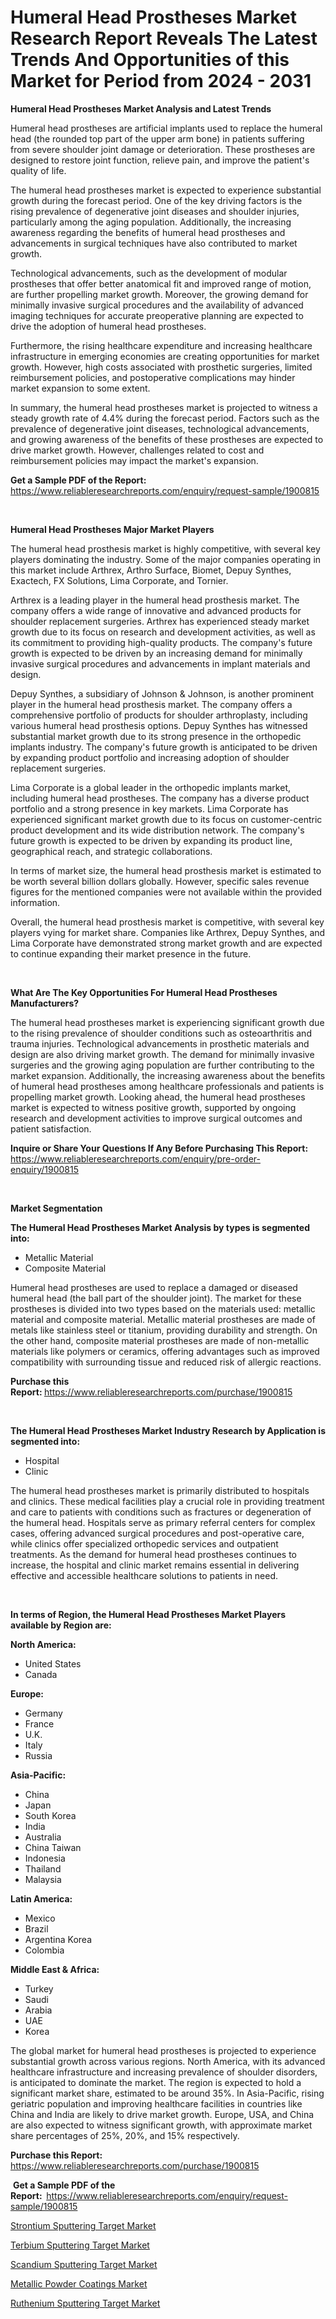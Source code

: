<p><h1>Humeral Head Prostheses Market Research Report Reveals The Latest Trends And Opportunities of this Market for Period from 2024 - 2031</h1></p><p><strong>Humeral Head Prostheses Market Analysis and Latest Trends</strong></p>
<p><p>Humeral head prostheses are artificial implants used to replace the humeral head (the rounded top part of the upper arm bone) in patients suffering from severe shoulder joint damage or deterioration. These prostheses are designed to restore joint function, relieve pain, and improve the patient's quality of life.</p><p>The humeral head prostheses market is expected to experience substantial growth during the forecast period. One of the key driving factors is the rising prevalence of degenerative joint diseases and shoulder injuries, particularly among the aging population. Additionally, the increasing awareness regarding the benefits of humeral head prostheses and advancements in surgical techniques have also contributed to market growth.</p><p>Technological advancements, such as the development of modular prostheses that offer better anatomical fit and improved range of motion, are further propelling market growth. Moreover, the growing demand for minimally invasive surgical procedures and the availability of advanced imaging techniques for accurate preoperative planning are expected to drive the adoption of humeral head prostheses.</p><p>Furthermore, the rising healthcare expenditure and increasing healthcare infrastructure in emerging economies are creating opportunities for market growth. However, high costs associated with prosthetic surgeries, limited reimbursement policies, and postoperative complications may hinder market expansion to some extent.</p><p>In summary, the humeral head prostheses market is projected to witness a steady growth rate of 4.4% during the forecast period. Factors such as the prevalence of degenerative joint diseases, technological advancements, and growing awareness of the benefits of these prostheses are expected to drive market growth. However, challenges related to cost and reimbursement policies may impact the market's expansion.</p></p>
<p><strong>Get a Sample PDF of the Report:&nbsp;</strong> <a href="https://www.reliableresearchreports.com/enquiry/request-sample/1900815">https://www.reliableresearchreports.com/enquiry/request-sample/1900815</a></p>
<p>&nbsp;</p>
<p><strong>Humeral Head Prostheses Major Market Players</strong></p>
<p><p>The humeral head prosthesis market is highly competitive, with several key players dominating the industry. Some of the major companies operating in this market include Arthrex, Arthro Surface, Biomet, Depuy Synthes, Exactech, FX Solutions, Lima Corporate, and Tornier.</p><p>Arthrex is a leading player in the humeral head prosthesis market. The company offers a wide range of innovative and advanced products for shoulder replacement surgeries. Arthrex has experienced steady market growth due to its focus on research and development activities, as well as its commitment to providing high-quality products. The company's future growth is expected to be driven by an increasing demand for minimally invasive surgical procedures and advancements in implant materials and design.</p><p>Depuy Synthes, a subsidiary of Johnson & Johnson, is another prominent player in the humeral head prosthesis market. The company offers a comprehensive portfolio of products for shoulder arthroplasty, including various humeral head prosthesis options. Depuy Synthes has witnessed substantial market growth due to its strong presence in the orthopedic implants industry. The company's future growth is anticipated to be driven by expanding product portfolio and increasing adoption of shoulder replacement surgeries.</p><p>Lima Corporate is a global leader in the orthopedic implants market, including humeral head prostheses. The company has a diverse product portfolio and a strong presence in key markets. Lima Corporate has experienced significant market growth due to its focus on customer-centric product development and its wide distribution network. The company's future growth is expected to be driven by expanding its product line, geographical reach, and strategic collaborations.</p><p>In terms of market size, the humeral head prosthesis market is estimated to be worth several billion dollars globally. However, specific sales revenue figures for the mentioned companies were not available within the provided information.</p><p>Overall, the humeral head prosthesis market is competitive, with several key players vying for market share. Companies like Arthrex, Depuy Synthes, and Lima Corporate have demonstrated strong market growth and are expected to continue expanding their market presence in the future.</p></p>
<p>&nbsp;</p>
<p><strong>What Are The Key Opportunities For Humeral Head Prostheses Manufacturers?</strong></p>
<p><p>The humeral head prostheses market is experiencing significant growth due to the rising prevalence of shoulder conditions such as osteoarthritis and trauma injuries. Technological advancements in prosthetic materials and design are also driving market growth. The demand for minimally invasive surgeries and the growing aging population are further contributing to the market expansion. Additionally, the increasing awareness about the benefits of humeral head prostheses among healthcare professionals and patients is propelling market growth. Looking ahead, the humeral head prostheses market is expected to witness positive growth, supported by ongoing research and development activities to improve surgical outcomes and patient satisfaction.</p></p>
<p><strong>Inquire or Share Your Questions If Any Before Purchasing This Report:</strong> <a href="https://www.reliableresearchreports.com/enquiry/pre-order-enquiry/1900815">https://www.reliableresearchreports.com/enquiry/pre-order-enquiry/1900815</a></p>
<p>&nbsp;</p>
<p><strong>Market Segmentation</strong></p>
<p><strong>The Humeral Head Prostheses Market Analysis by types is segmented into:</strong></p>
<p><ul><li>Metallic Material</li><li>Composite Material</li></ul></p>
<p><p>Humeral head prostheses are used to replace a damaged or diseased humeral head (the ball part of the shoulder joint). The market for these prostheses is divided into two types based on the materials used: metallic material and composite material. Metallic material prostheses are made of metals like stainless steel or titanium, providing durability and strength. On the other hand, composite material prostheses are made of non-metallic materials like polymers or ceramics, offering advantages such as improved compatibility with surrounding tissue and reduced risk of allergic reactions.</p></p>
<p><strong>Purchase this Report:&nbsp;</strong><a href="https://www.reliableresearchreports.com/purchase/1900815">https://www.reliableresearchreports.com/purchase/1900815</a></p>
<p>&nbsp;</p>
<p><strong>The Humeral Head Prostheses Market Industry Research by Application is segmented into:</strong></p>
<p><ul><li>Hospital</li><li>Clinic</li></ul></p>
<p><p>The humeral head prostheses market is primarily distributed to hospitals and clinics. These medical facilities play a crucial role in providing treatment and care to patients with conditions such as fractures or degeneration of the humeral head. Hospitals serve as primary referral centers for complex cases, offering advanced surgical procedures and post-operative care, while clinics offer specialized orthopedic services and outpatient treatments. As the demand for humeral head prostheses continues to increase, the hospital and clinic market remains essential in delivering effective and accessible healthcare solutions to patients in need.</p></p>
<p>&nbsp;</p>
<p><strong>In terms of Region, the Humeral Head Prostheses Market Players available by Region are:</strong></p>
<p>
    <p> <strong> North America: </strong>
        <ul>
            <li>United States</li>
            <li>Canada</li>
        </ul>
        </p> 
    <p> <strong> Europe: </strong>
        <ul>
            <li>Germany</li>
            <li>France</li>
            <li>U.K.</li>
            <li>Italy</li>
            <li>Russia</li>
        </ul>
        </p> 
    <p> <strong> Asia-Pacific: </strong>
        <ul>
            <li>China</li>
            <li>Japan</li>
            <li>South Korea</li>
            <li>India</li>
            <li>Australia</li>
            <li>China Taiwan</li>
            <li>Indonesia</li>
            <li>Thailand</li>
            <li>Malaysia</li>
        </ul>
        </p> 
    <p> <strong> Latin America: </strong>
        <ul>
            <li>Mexico</li>
            <li>Brazil</li>
            <li>Argentina Korea</li>
            <li>Colombia</li>
        </ul>
        </p> 
    <p> <strong> Middle East & Africa: </strong>
        <ul>
            <li>Turkey</li>
            <li>Saudi</li>
            <li>Arabia</li>
            <li>UAE</li>
            <li>Korea</li>
        </ul>
    </p>
    </p>
<p><p>The global market for humeral head prostheses is projected to experience substantial growth across various regions. North America, with its advanced healthcare infrastructure and increasing prevalence of shoulder disorders, is anticipated to dominate the market. The region is expected to hold a significant market share, estimated to be around 35%. In Asia-Pacific, rising geriatric population and improving healthcare facilities in countries like China and India are likely to drive market growth. Europe, USA, and China are also expected to witness significant growth, with approximate market share percentages of 25%, 20%, and 15% respectively.</p></p>
<p><strong>Purchase this Report: </strong><a href="https://www.reliableresearchreports.com/purchase/1900815">https://www.reliableresearchreports.com/purchase/1900815</a></p>
<p>&nbsp;<strong>Get a Sample PDF of the Report:&nbsp;&nbsp;</strong><a href="https://www.reliableresearchreports.com/enquiry/request-sample/1900815">https://www.reliableresearchreports.com/enquiry/request-sample/1900815</a></p>
<p><strong></strong></p>
<p><p><a href="https://medium.com/@twiladurgan_88301/strontium-sputtering-target-market-the-key-to-successful-business-strategy-forecast-till-2031-e3b0049b16fe">Strontium Sputtering Target Market</a></p><p><a href="https://medium.com/@twiladurgan_88301/terbium-sputtering-target-market-share-evolution-and-market-growth-trends-2024-2031-107fbc7519f2">Terbium Sputtering Target Market</a></p><p><a href="https://medium.com/@twiladurgan_88301/scandium-sputtering-target-market-size-cagr-trends-2024-2030-7ee77ec96551">Scandium Sputtering Target Market</a></p><p><a href="https://medium.com/p/251e795a1e2f/edit">Metallic Powder Coatings Market</a></p><p><a href="https://medium.com/@twiladurgan_88301/ruthenium-sputtering-target-market-size-market-outlook-and-market-forecast-2024-to-2031-ad930bb7e10d">Ruthenium Sputtering Target Market</a></p></p>